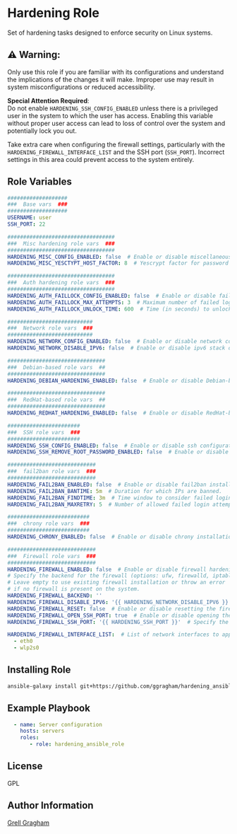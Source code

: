 Hardening Role
=========

Set of hardening tasks designed to enforce security on Linux systems.

## ⚠️ **Warning**:
Only use this role if you are familiar with its configurations and understand the implications of the changes it will make. Improper use may result in system misconfigurations or reduced accessibility.

**Special Attention Required**:  
Do not enable `HARDENING_SSH_CONFIG_ENABLED` unless there is a privileged user in the system to which the user has access. Enabling this variable without proper user access can lead to loss of control over the system and potentially lock you out.

Take extra care when configuring the firewall settings, particularly with the `HARDENING_FIREWALL_INTERFACE_LIST` and the SSH port (`SSH_PORT`). Incorrect settings in this area could prevent access to the system entirely.

Role Variables
--------------

```yml
###################
###  Base vars  ###
###################
USERNAME: user
SSH_PORT: 22

##################################
###  Misc hardening role vars  ###
##################################
HARDENING_MISC_CONFIG_ENABLED: false  # Enable or disable miscellaneous hardning tasks.
HARDENING_MISC_YESCTYPT_HOST_FACTOR: 8  # Yescrypt factor for password hashing difficulty.

##################################
###  Auth hardening role vars  ###
##################################
HARDENING_AUTH_FAILLOCK_CONFIG_ENABLED: false  # Enable or disable faillock.
HARDENING_AUTH_FAILLOCK_MAX_ATTEMPTS: 3  # Maximum number of failed login attempts.
HARDENING_AUTH_FAILLOCK_UNLOCK_TIME: 600  # Time (in seconds) to unlock after exceeding attempts.

###########################
###  Network role vars  ###
###########################
HARDENING_NETWORK_CONFIG_ENABLED: false  # Enable or disable network configuration.
HARDENING_NETWORK_DISABLE_IPV6: false  # Enable or disable ipv6 stack disabling.

###############################
###  Debian-based role vars  ##
###############################
HARDENING_DEBIAN_HARDENING_ENABLED: false  # Enable or disable Debian-based configuration.

###############################
###  RedHat-based role vars  ##
###############################
HARDENING_REDHAT_HARDENING_ENABLED: false  # Enable or disable RedHat-based configuration.

#######################
###  SSH role vars  ###
#######################
HARDENING_SSH_CONFIG_ENABLED: false  # Enable or disable ssh configuration.
HARDENING_SSH_REMOVE_ROOT_PASSWORD_ENABLED: false  # Enable or disable root password removal.

############################
###  fail2ban role vars  ###
############################
HARDENING_FAIL2BAN_ENABLED: false  # Enable or disable fail2ban installation.
HARDENING_FAIL2BAN_BANTIME: 5m  # Duration for which IPs are banned.
HARDENING_FAIL2BAN_FINDTIME: 3m  # Time window to consider failed login attempts.
HARDENING_FAIL2BAN_MAXRETRY: 5  # Number of allowed failed login attempts before banning IP.

##########################
###  chrony role vars  ###
##########################
HARDENING_CHRONY_ENABLED: false  # Enable or disable chrony installation.

############################
###  Firewall role vars  ###
############################
HARDENING_FIREWALL_ENABLED: false  # Enable or disable firewall hardening.
# Specify the backend for the firewall (options: ufw, firewalld, iptables).
# Leave empty to use existing firewall installation or throw an error 
# if no firewall is present on the system.
HARDENING_FIREWALL_BACKEND: ''
HARDENING_FIREWALL_DISABLE_IPV6: '{{ HARDENING_NETWORK_DISABLE_IPV6 }}'  # Enable or disable IPv6 support in firewall rules.
HARDENING_FIREWALL_RESET: false  # Enable or disable resetting the firewall rules.
HARDENING_FIREWALL_OPEN_SSH_PORT: true  # Enable or disable opening the SSH port in the firewall.
HARDENING_FIREWALL_SSH_PORT: '{{ HARDENING_SSH_PORT }}'  # Specify the SSH port to open in the firewall configuration.

HARDENING_FIREWALL_INTERFACE_LIST:  # List of network interfaces to apply firewall rules to.
  - eth0
  - wlp2s0
```

Installing Role
---------------
```bash
ansible-galaxy install git+https://github.com/ggragham/hardening_ansible_role.git
```

Example Playbook
----------------

```yml
  - name: Server configuration
    hosts: servers
    roles:
       - role: hardening_ansible_role
```

License
-------

GPL

Author Information
------------------

[Grell Gragham](https://github.com/ggragham)
